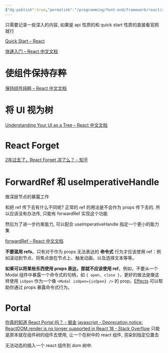 ```yaml
---
{"dg-publish":true,"permalink":"/programming/font-end/framework/react/react/"}
---
```



只需要记录一些深入的内容, 如果是 api 性质的和 quick start 性质的直接看官网就行

[Quick Start – React](https://react.dev/learn)

[快速入门 – React 中文文档](https://zh-hans.react.dev/learn)

# 使组件保持存粹

[保持组件纯粹 – React 中文文档](https://zh-hans.react.dev/learn/keeping-components-pure)

# 将 UI 视为树

[Understanding Your UI as a Tree – React 中文文档](https://zh-hans.react.dev/learn/understanding-your-ui-as-a-tree)

# React Forget

[2年过去了，React Forget 凉了么？ - 知乎](https://zhuanlan.zhihu.com/p/663197428)

# ForwardRef 和 useImperativeHandle

做深层节点的暴露工作

和把 ref 传下去有什么不同呢? 正常的 ref 的用法是不会作为 props 传下去的. 所以应该没有办法传, 只能有 forwardRef 实现这个功能

然后为了进一步约束能力, 可以配合 useImperativeHandle 指定一个更小的能力集

[forwardRef – React 中文文档](https://zh-hans.react.dev/reference/react/forwardRef#usage)

**不要滥用 refs**。只有对于作为 props 无法表达的 **命令式** 行为才应该使用 ref：例如滚动到节点、将焦点放在节点上、触发动画，以及选择文本等等。

**如果可以将某些东西使用 props 表达，那就不应该使用 ref**。例如，不要从一个 Modal 组件中暴露一个命令式的句柄，如 `{ open, close }`，更好的做法是像这样使用 `isOpen` 作为一个像 `<Modal isOpen={isOpen} />` 的 prop。[Effects](https://zh-hans.react.dev/learn/synchronizing-with-effects) 可以帮助你通过 props 暴露命令式行为。

# Portal

[你真的知道 React Portal 吗？ - 掘金](https://juejin.cn/post/6844904024378982413)
[javascript - Deprecation notice: ReactDOM.render is no longer supported in React 18 - Stack Overflow](https://stackoverflow.com/questions/71668256/deprecation-notice-reactdom-render-is-no-longer-supported-in-react-18)
只能是原本就在组件树的组件去使用, 让一个在树中的 react 组件, 渲染到指定位置去

无法动态的插入一个 react 组件到 dom 树中.
